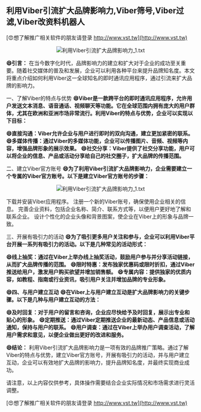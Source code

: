## **利用Viber引流扩大品牌影响力,Viber筛号,Viber过滤,Viber改资料机器人**

[😍想了解推广相关软件的朋友请登录 http://www.vst.tw](http://www.vst.tw)

 <center><img src="https://vst.tw/MP4/tuiguang/png/6.png" alt="利用Viber引流扩大品牌影响力_1.txt"></center>

**😄引言：**
在当今数字化时代，品牌影响力的建立和扩大对于企业的成功至关重要。随着社交媒体的普及和发展，企业可以利用各种平台来提升品牌知名度。本文将重点介绍如何利用Viber这一全球知名的即时通讯应用程序，通过引流来扩大品牌的影响力。

一、了解Viber的特点与优势
**😄Viber是一款跨平台的即时通讯应用程序，允许用户发送文本消息、语音通话、视频聊天等功能。它在全球范围内拥有庞大的用户群体，尤其在欧洲和亚洲市场非常流行。利用Viber的特点与优势，企业可以实现以下目标：**

**😄直接沟通：Viber允许企业与用户进行即时的双向沟通，建立更加紧密的联系。**
**😄多媒体传播：通过Viber的多媒体功能，企业可以传播图片、音频、视频等内容，增强品牌形象的展示效果。**
**😄社交分享：Viber提供了社交分享功能，用户可以将企业的信息、产品或活动分享给自己的社交圈子，扩大品牌的传播范围。**

二、建立Viber官方账号
**😄为了利用Viber引流扩大品牌影响力，企业需要建立一个专属的Viber官方账号。以下是建立Viber官方账号的步骤：**

 <center><img src="https://vst.tw/MP4/tuiguang/png/7.png" alt="利用Viber引流扩大品牌影响力_1.txt"></center>

下载并安装Viber应用程序。
注册一个新的Viber账号，确保使用企业相关的信息。
完善企业资料，包括企业名称、简介、联系方式等，以便用户更好地了解和联系企业。
设计个性化的企业头像和背景图案，使企业在Viber上的形象与品牌一致。

三、开展有吸引力的活动
**😄为了吸引更多用户关注和参与，企业可以利用Viber平台开展一系列有吸引力的活动。以下是几种常见的活动形式：**

**😄线上抽奖：通过在Viber上举办线上抽奖活动，鼓励用户参与并分享活动链接，从而扩大品牌传播的范围。**
**😄限时特惠：发布独家优惠码或限时折扣，通过Viber推送给用户，激发用户购买欲望并增加销售额。**
**😄专属内容：提供独家的优质内容，如教程、指南或行业资讯，吸引用户关注并增加品牌的专业形象。**

**😄四、与用户建立互动**
**😄在Viber上与用户建立互动是扩大品牌影响力的关键步骤。以下是几种与用户建立互动的方法：**

**😄及时回复：对于用户的留言和咨询，企业应尽快给予及时回复，展示出专业和贴心的形象。**
**😄定期推送：通过Viber定期推送企业的最新动态、产品信息或活动通知，保持与用户的联系。**
**😄用户调查：通过在Viber上举办用户调查活动，了解用户需求和意见，以便企业做出更好的改进和服务。**

**😄结论：**
利用Viber引流扩大品牌影响力是一项有效的品牌推广策略。通过了解Viber的特点与优势，建立Viber官方账号，开展有吸引力的活动，并与用户建立互动，企业可以有效地扩大品牌的影响力，提升品牌知名度，并最终实现商业成功。

请注意，以上内容仅供参考，具体操作需要结合企业实际情况和市场需求进行灵活调整。

[😍想了解推广相关软件的朋友请登录 http://www.vst.tw](http://www.vst.tw)



